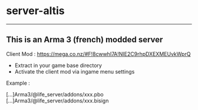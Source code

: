 server-altis
=

-----
This is an Arma 3 (french) modded server
-----

Client Mod :
https://mega.co.nz/#F!8cwwhI7A!NIE2C9rhpDXEXMEUvkWprQ

- Extract in your game base directory
- Activate the client mod via ingame menu settings

Example :

[...]Arma3/@life_server/addons/xxx.pbo <br>
[...]Arma3/@life_server/addons/xxx.bisign
